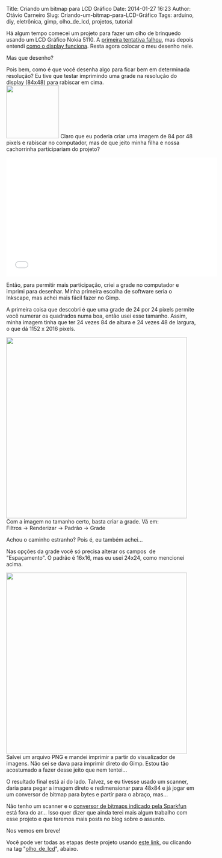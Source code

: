 Title: Criando um bitmap para LCD Gráfico
Date: 2014-01-27 16:23
Author: Otávio Carneiro
Slug: Criando-um-bitmap-para-LCD-Gráfico
Tags: arduino, diy, eletrônica, gimp, olho_de_lcd, projetos, tutorial


Há algum tempo comecei um projeto para fazer um olho de brinquedo usando
um LCD Gráfico Nokia 5110. A [primeira tentativa
falhou](http://umcarneiro.blogspot.com/2014/01/olho-de-lcd-com-arduino-e-nokia-5110.html),
mas depois entendi [como o display
funciona](http://umcarneiro.blogspot.com/2014/01/lcd-nokia-5110-com-arduino-sucesso.html).
Resta agora colocar o meu desenho nele.

Mas que desenho?

Pois bem, como é que você desenha algo para ficar bem em determinada
resolução? Eu tive que testar imprimindo uma grade na resolução do
display (84x48) para rabiscar em cima.  
[<img src="{filename}/images/old/shihtzu.jpg" width="140">]({filename}/images/old/shihtzu.jpg)
Claro que eu poderia criar uma imagem de 84 por 48 pixels e rabiscar no
computador, mas de que jeito minha filha e nossa cachorrinha
participariam do projeto?

<div align="center">

<iframe allowfullscreen frameborder="0" height="315" src="//www.youtube.com/embed/4Qzy9h_f8uA" width="560"></iframe>

</div>

Então, para permitir mais participação, criei a grade no computador e
imprimi para desenhar. Minha primeira escolha de software seria o
Inkscape, mas achei mais fácil fazer no Gimp.

A primeira coisa que descobri é que uma grade de 24 por 24 pixels
permite você numerar os quadrados numa boa, então usei esse tamanho.
Assim, minha imagem tinha que ter 24 vezes 84 de altura e 24 vezes 48 de
largura, o que dá 1152 x 2016 pixels.

[<img src="{filename}/images/old/gimp_filtro.png" width="480">]({filename}/images/old/gimp_filtro.png)
Com
a imagem no tamanho certo, basta criar a grade. Vá em:  
Filtros -\> Renderizar -\> Padrão -\> Grade

Achou o caminho estranho? Pois é, eu também achei...

Nas opções da grade você só precisa alterar os campos  de "Espaçamento".
O padrão é 16x16, mas eu usei 24x24, como mencionei acima.

[<img src="{filename}/images/old/foto_olho_grid.jpg" width="480">]({filename}/images/old/foto_olho_grid.jpg)
Salvei
um arquivo PNG e mandei imprimir a partir do visualizador de imagens.
Não sei se dava para imprimir direto do Gimp. Estou tão acostumado a
fazer desse jeito que nem tentei...

O resultado final está aí do lado. Talvez, se eu tivesse usado um
scanner, daria para pegar a imagem direto e redimensionar para 48x84 e
já jogar em um conversor de bitmap para bytes e partir para o abraço,
mas...

Não tenho um scanner e o [conversor de bitmaps indicado pela
Sparkfun](https://learn.sparkfun.com/tutorials/graphic-lcd-hookup-guide/example-code-2-drawing-bitmaps)
está fora do ar... Isso quer dizer que ainda terei mais algum trabalho
com esse projeto e que teremos mais posts no blog sobre o assunto.

Nos vemos em breve!

Você pode ver todas as etapas deste projeto usando [este
link](http://carneiro.blog.br/um/tag/olho_de_lcd.html), ou
clicando na tag "[olho\_de\_lcd](http://carneiro.blog.br/um/tag/olho_de_lcd.html)",
abaixo.

